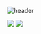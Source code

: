 
![header](https://capsule-render.vercel.app/api?type=wave&color=auto&height=300&section=header&text=YeJiGitHub%20&fontSize=90)



<img src="https://img.shields.io/badge/Flutter-02569B?style=for-the-badge&logo=!!Flutter&logoColor=white">

<img src="https://img.shields.io/badge/flutter-02569B?style=for-the-badge&logo=flutter&logoColor=white">
